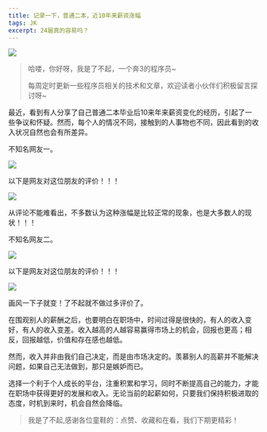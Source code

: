 ```yaml
---
title: 记录一下，普通二本，近10年来薪资涨幅
tags: JK
excerpt: 24届真的容易吗？
---
```


![](https://files.mdnice.com/user/27386/214c2dfa-9857-4aac-9654-4a58c9472983.png)


> 哈喽，你好呀，我是了不起，一个奔3的程序员~ 
>
> 每周定时更新一些程序员相关的技术和文章，欢迎读者小伙伴们积极留言探讨呀~

​	最近，看到有人分享了自己普通二本毕业后10来年来薪资变化的经历，引起了一些争议和怀疑。然而，每个人的情况不同，接触到的人事物也不同，因此看到的收入状况自然也会有所差异。

不知名网友一。

![](https://files.mdnice.com/user/27386/1f3eb46d-418e-4a6c-bdba-e23e94b35536.png)

以下是网友对这位朋友的评价！！！

![](https://files.mdnice.com/user/27386/4b981b39-50df-4aee-b703-ff974648e99d.png)

从评论不能难看出，不多数认为这种涨幅是比较正常的现象，也是大多数人的现状！！！

不知名网友二。

![](https://files.mdnice.com/user/27386/828477ea-6e63-4d49-83b9-c965c804ec51.png)

以下是网友对这位朋友的评价！！！

![](https://files.mdnice.com/user/27386/9942817d-c9ed-4b0a-b075-c5bd21709afd.png)

画风一下子就变！了不起就不做过多评价了。

​	在围观别人的薪酬之后，也要明白在职场中，时间过得是很快的，有人的收入变好，有人的收入变差。收入越高的人越容易赢得市场上的机会，回报也更高；相反，回报越低，价值和存在感也越低。

​	然而，收入并非由我们自己决定，而是由市场决定的。羡慕别人的高薪并不能解决问题，如果自己无法做到，那只是嫉妒而已。

​	选择一个利于个人成长的平台，注重积累和学习，同时不断提高自己的能力，才能在职场中获得更好的发展和收入。无论当前的起薪如何，只要我们保持积极进取的态度，时机到来时，机会自然会降临。

>我是了不起,感谢各位童鞋的：点赞、收藏和在看，我们下期更精彩！